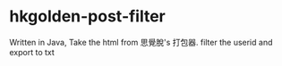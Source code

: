 # hkgolden-post-filter
Written in Java, Take the html from 思覺脫's 打包器. filter the userid and export to txt

